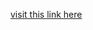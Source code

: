 [visit this link here](https://refined-github-html-preview.kidonng.workers.dev/sambacha/metamask-decloak/raw/master/pubkey/index.html)
